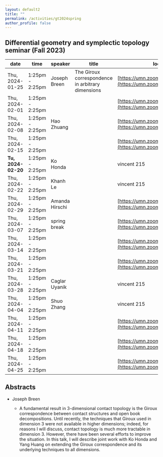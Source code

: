 ```yaml
---
layout: default2
title: ""
permalink: /activities/gt2024spring
author_profile: false
---
```


## Differential geometry and symplectic topology seminar (Fall 2023)

| date | time | speaker | title | location
| -- | -- | ---- | -------- | ----- 
 | Thu, 2024-01-25 | 1:25pm - 2:25pm | Joseph Breen | The Giroux correspondence in arbitrary dimensions | [https://umn.zoom.us/j/99199273342](https://umn.zoom.us/j/99199273342) | 
 | Thu, 2024-02-01 | 1:25pm - 2:25pm |  |  | [https://umn.zoom.us/j/99199273342](https://umn.zoom.us/j/99199273342) | 
 | Thu, 2024-02-08 | 1:25pm - 2:25pm | Hao Zhuang  |  | [https://umn.zoom.us/j/99199273342](https://umn.zoom.us/j/99199273342) | 
 | Thu, 2024-02-15 | 1:25pm - 2:25pm |  |  | [https://umn.zoom.us/j/99199273342](https://umn.zoom.us/j/99199273342) | 
 | **Tu, 2024-02-20** | 1:25pm - 2:25pm | Ko Honda  |  | vincent 215 | 
 | Thu, 2024-02-22 | 1:25pm - 2:25pm | Khanh Le  |  | vincent 215 | 
 | Thu, 2024-02-29 | 1:25pm - 2:25pm | Amanda Hirschi  |  | [https://umn.zoom.us/j/99199273342](https://umn.zoom.us/j/99199273342) | 
 | Thu, 2024-03-07 | 1:25pm - 2:25pm | spring break |  | [https://umn.zoom.us/j/99199273342](https://umn.zoom.us/j/99199273342) | 
 | Thu, 2024-03-14 | 1:25pm - 2:25pm |  |  | [https://umn.zoom.us/j/99199273342](https://umn.zoom.us/j/99199273342) | 
 | Thu, 2024-03-21 | 1:25pm - 2:25pm |  |  | [https://umn.zoom.us/j/99199273342](https://umn.zoom.us/j/99199273342) | 
 | Thu, 2024-03-28 | 1:25pm - 2:25pm | Caglar Uyanik |  | vincent 215 | 
 | Thu, 2024-04-04 | 1:25pm - 2:25pm | Shuo Zhang |  | vincent 215 | 
 | Thu, 2024-04-11 | 1:25pm - 2:25pm |  |  | [https://umn.zoom.us/j/99199273342](https://umn.zoom.us/j/99199273342) | 
 | Thu, 2024-04-18 | 1:25pm - 2:25pm |  |  | [https://umn.zoom.us/j/99199273342](https://umn.zoom.us/j/99199273342) | 
 | Thu, 2024-04-25 | 1:25pm - 2:25pm |  |  | [https://umn.zoom.us/j/99199273342](https://umn.zoom.us/j/99199273342) | 


## Abstracts

- Joseph Breen

  - A fundamental result in 3-dimensional contact topology is the Giroux correspondence between contact structures and open book decompositions. Until recently, the techniques that Giroux used in dimension 3 were not available in higher dimensions; indeed, for reasons I will discuss, contact topology is much more tractable in dimension 3. However, there have been several efforts to improve the situation. In this talk, I will describe joint work with Ko Honda and Yang Huang on extending the Giroux correspondence and its underlying techniques to all dimensions.


